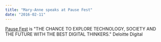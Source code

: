 ```yaml
---
title: "Mary-Anne speaks at Pause Fest"
date: "2016-02-11"
---
```

[Pause Fest](http://www.pausefest.com.au/) is "THE CHANCE TO EXPLORE TECHNOLOGY, SOCIETY AND THE FUTURE WITH THE BEST DIGITAL THINKERS." Deloitte Digital